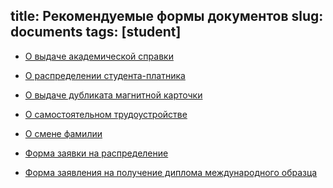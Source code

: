 title: Рекомендуемые формы документов
slug: documents
tags: [student]
---

- [О выдаче академической справки](http://bseu.by/fm/files/ak_spravka.doc)

- [О распределении студента-платника](http://bseu.by/fm/files/raspred_plat.doc)

- [О выдаче дубликата магнитной карточки](http://bseu.by/fm/files/duplicate_card.doc)

- [О самостоятельном трудоустройстве](http://bseu.by/fm/files/trudoustr.doc)

- [О смене фамилии](http://bseu.by/fm/files/lastname.doc)

- [Форма заявки на распределение](http://bseu.by/fm/files/raspred_zayav.doc)

- [Форма заявления на получение диплома международного образца](http://bseu.by/fm/files/international_diploma.doc)
